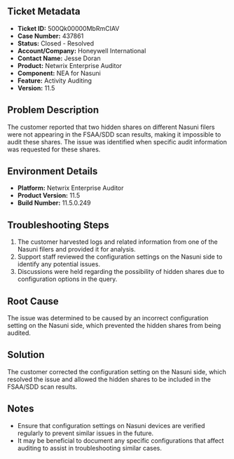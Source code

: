 ## Ticket Metadata
- **Ticket ID:** 500Qk00000MbRmCIAV
- **Case Number:** 437861
- **Status:** Closed - Resolved
- **Account/Company:** Honeywell International
- **Contact Name:** Jesse Doran
- **Product:** Netwrix Enterprise Auditor
- **Component:** NEA for Nasuni
- **Feature:** Activity Auditing
- **Version:** 11.5

## Problem Description
The customer reported that two hidden shares on different Nasuni filers were not appearing in the FSAA/SDD scan results, making it impossible to audit these shares. The issue was identified when specific audit information was requested for these shares.

## Environment Details
- **Platform:** Netwrix Enterprise Auditor
- **Product Version:** 11.5
- **Build Number:** 11.5.0.249

## Troubleshooting Steps
1. The customer harvested logs and related information from one of the Nasuni filers and provided it for analysis.
2. Support staff reviewed the configuration settings on the Nasuni side to identify any potential issues.
3. Discussions were held regarding the possibility of hidden shares due to configuration options in the query.

## Root Cause
The issue was determined to be caused by an incorrect configuration setting on the Nasuni side, which prevented the hidden shares from being audited.

## Solution
The customer corrected the configuration setting on the Nasuni side, which resolved the issue and allowed the hidden shares to be included in the FSAA/SDD scan results.

## Notes
- Ensure that configuration settings on Nasuni devices are verified regularly to prevent similar issues in the future.
- It may be beneficial to document any specific configurations that affect auditing to assist in troubleshooting similar cases.